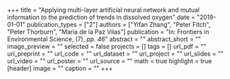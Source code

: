 +++
title = "Applying multi-layer artificial neural network and mutual information to the prediction of trends in dissolved oxygen"
date = "2019-01-01"
publication_types = ["2"]
authors = ["Yifan Zhang", "Peter Fitch", "Peter Thorburn", "Maria de la Paz Vilas"]
publication = "In: Frontiers in Environmental Science, (7), _pp. 46_"
abstract = ""
abstract_short = ""
image_preview = ""
selected = false
projects = []
tags = []
url_pdf = ""
url_preprint = ""
url_code = ""
url_dataset = ""
url_project = ""
url_slides = ""
url_video = ""
url_poster = ""
url_source = ""
math = true
highlight = true
[header]
image = ""
caption = ""
+++
